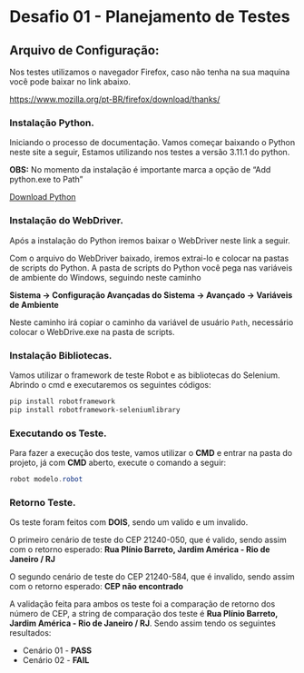 # Desafio 01 - Planejamento de Testes

## Arquivo de Configuração:

Nos testes utilizamos o navegador Firefox, caso não tenha na sua maquina você pode baixar no link abaixo.

https://www.mozilla.org/pt-BR/firefox/download/thanks/

### Instalação Python.

Iniciando o processo de documentação. Vamos começar baixando o Python neste site a seguir, Estamos utilizando nos testes a versão 3.11.1 do python. 

**OBS:** No momento da instalação é importante marca a opção de “Add python.exe to Path”

[Download Python](https://www.python.org/downloads/)

### Instalação do WebDriver.

Após a instalação do Python iremos baixar o WebDriver neste link a seguir. 

[](https://chromedriver.storage.googleapis.com/index.html?path=110.0.5481.30/)

Com o arquivo do WebDriver baixado, iremos extrai-lo e colocar na pastas de scripts do Python. A pasta de scripts do Python você pega nas variáveis de ambiente do Windows, seguindo neste caminho

**Sistema → Configuração Avançadas do Sistema → Avançado → Variáveis de Ambiente**  

Neste caminho irá copiar o caminho da variável de usuário `Path`, necessário colocar o WebDrive.exe na pasta de scripts.

### Instalação Bibliotecas.

Vamos utilizar o framework de teste Robot e as bibliotecas do Selenium. Abrindo o cmd e executaremos os seguintes códigos:

 

```powershell
pip install robotframework
pip install robotframework-seleniumlibrary
```

### Executando os Teste.

Para fazer a execução dos teste, vamos utilizar o **CMD** e entrar na pasta do projeto, já com **CMD** aberto, execute o comando a seguir:

```powershell
robot modelo.robot
```

### Retorno Teste.

Os teste foram feitos com **DOIS**, sendo um valido e um invalido.

O primeiro cenário de teste do CEP 21240-050, que é valido, sendo assim com o retorno esperado:  **Rua Plínio Barreto, Jardim América - Rio de Janeiro / RJ**

O segundo cenário de teste do CEP 21240-584, que é invalido, sendo assim com o retorno esperado:  **CEP não encontrado**

A validação feita para ambos os teste foi a comparação de retorno dos número de CEP, a string de comparação dos teste é **Rua Plínio Barreto, Jardim América - Rio de Janeiro / RJ**. Sendo assim tendo os seguintes resultados:

- Cenário 01 - **PASS**
- Cenário 02 - **FAIL**